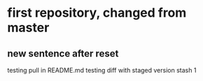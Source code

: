 # first repository, changed from master
## new sentence after reset
testing pull in README.md
testing diff with staged version
stash 1
